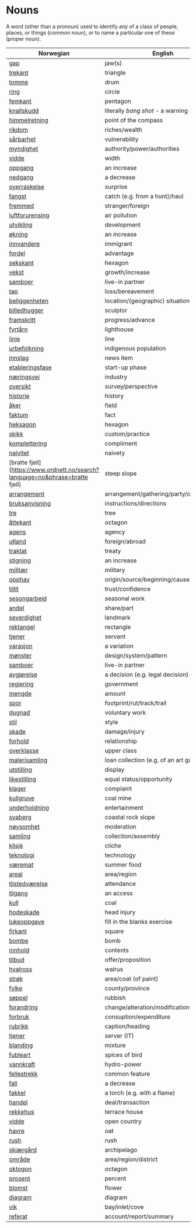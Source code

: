 # Nouns

A word (other than a pronoun) used to identify any of a class of people, places, or things (common noun), or to name a particular one of these (proper noun).

| Norwegian | English | Gender |
| --- | --- | --- |
| [gap](https://www.ordnett.no/search?language=no&phrase=gap) | jaw(s) | m |
| [trekant](https://www.ordnett.no/search?language=no&phrase=trekant) | triangle | m |
| [tomme](https://www.ordnett.no/search?language=no&phrase=tomme) | drum | m |
| [ring](https://www.ordnett.no/search?language=no&phrase=ring) | circle | m |
| [femkant](https://www.ordnett.no/search?language=no&phrase=femkant) | pentagon | m |
| [knallskudd](https://www.ordnett.no/search?language=no&phrase=knallskudd) | literally _bang shot_ - a warning shot gun | i |
| [himmelretning](https://www.ordnett.no/search?language=no&phrase=himmelretning) | point of the compass | m |
| [rikdom](https://www.ordnett.no/search?language=no&phrase=rikdom) | riches/wealth | m |
| [sårbarhet](https://www.ordnett.no/search?language=no&phrase=sårbarhet) | vulnerability | m |
| [myndighet](https://www.ordnett.no/search?language=no&phrase=myndighet) | authority/power/authorities | m |
| [vidde](https://www.ordnett.no/search?language=no&phrase=vidde) | width | m/f |
| [oppgang](https://www.ordnett.no/search?language=no&phrase=oppgang) | an increase | m |
| [nedgang](https://www.ordnett.no/search?language=no&phrase=nedgang) | a decrease | m |
| [overraskelse](https://www.ordnett.no/search?language=no&phrase=overraskelse) | surprise | m |
| [fangst](https://www.ordnett.no/search?language=no&phrase=fangst) | catch (e.g. from a hunt)/haul | m |
| [fremmed](https://www.ordnett.no/search?language=no&phrase=fremmed) | stranger/foreign | m |
| [luftforurensing](https://www.ordnett.no/search?language=no&phrase=luftforurensing) | air pollution | m |
| [utvikling](https://www.ordnett.no/search?language=no&phrase=utvikling) | development | m |
| [økning](https://www.ordnett.no/search?language=no&phrase=økning) | an increase | m |
| [innvandere](https://www.ordnett.no/search?language=no&phrase=innvandere) | immigrant | m |
| [fordel](https://www.ordnett.no/search?language=no&phrase=fordel) | advantage | m |
| [sekskant](https://www.ordnett.no/search?language=no&phrase=sekskant) | hexagon | m |
| [vekst](https://www.ordnett.no/search?language=no&phrase=vekst) | growth/increase | m |
| [samboer](https://www.ordnett.no/search?language=no&phrase=samboer) | live-in partner | m |
| [tap](https://www.ordnett.no/search?language=no&phrase=tap) | loss/bereavement | i |
| [beliggenheten](https://www.ordnett.no/search?language=no&phrase=beliggenheten) | location/(geographic) situation | m/f |
| [billedhugger](https://www.ordnett.no/search?language=no&phrase=billedhugger) | sculptor | m |
| [framskritt](https://www.ordnett.no/search?language=no&phrase=framskritt) | progress/advance | i |
| [fyrtårn](https://www.ordnett.no/search?language=no&phrase=fyrtårn) | lighthouse | i |
| [linje](https://www.ordnett.no/search?language=no&phrase=linje) | line | m |
| [urbefolkning](https://www.ordnett.no/search?language=no&phrase=urbefolkning) | indigenous population | m |
| [innslag](https://www.ordnett.no/search?language=no&phrase=innslag) | news item | i |
| [etableringsfase](https://www.ordnett.no/search?language=no&phrase=etableringsfase) | start-up phase | m |
| [næringsvei](https://www.ordnett.no/search?language=no&phrase=næringsvei) | industry | m |
| [oversikt](https://www.ordnett.no/search?language=no&phrase=oversikt) | survey/perspective | m |
| [historie](https://www.ordnett.no/search?language=no&phrase=historie) | history | m/f |
| [åker](https://www.ordnett.no/search?language=no&phrase=åker) | field | m |
| [faktum](https://www.ordnett.no/search?language=no&phrase=faktum) | fact | i |
| [heksagon](https://www.ordnett.no/search?language=no&phrase=heksagon) | hexagon | m |
| [skikk](https://www.ordnett.no/search?language=no&phrase=skikk) | custom/practice | m |
| [komplettering](https://www.ordnett.no/search?language=no&phrase=komplettering) | compliment | m |
| [naivitet](https://www.ordnett.no/search?language=no&phrase=naivitet) | naivety | m |
| [bratte fjell](https://www.ordnett.no/search?language=no&phrase=bratte fjell) | steep slope | m |
| [arrangement](https://www.ordnett.no/search?language=no&phrase=arrangement) | arrangement/gathering/party/organisation | i |
| [bruksanvisning](https://www.ordnett.no/search?language=no&phrase=bruksanvisning) | instructions/directions | m |
| [tre](https://www.ordnett.no/search?language=no&phrase=tre) | tree | i |
| [åttekant](https://www.ordnett.no/search?language=no&phrase=åttekant) | octagon | m |
| [agens](https://www.ordnett.no/search?language=no&phrase=agens) | agency | m |
| [utland](https://www.ordnett.no/search?language=no&phrase=utland) | foreign/abroad | m |
| [traktat](https://www.ordnett.no/search?language=no&phrase=traktat) | treaty | m |
| [stigning](https://www.ordnett.no/search?language=no&phrase=stigning) | an increase | m |
| [militær](https://www.ordnett.no/search?language=no&phrase=militær) | military | m |
| [opphav](https://www.ordnett.no/search?language=no&phrase=opphav) | origin/source/beginning/cause | i |
| [tillit](https://www.ordnett.no/search?language=no&phrase=tillit) | trust/confidence | m |
| [sesongarbeid](https://www.ordnett.no/search?language=no&phrase=sesongarbeid) | seasonal work | i |
| [andel](https://www.ordnett.no/search?language=no&phrase=andel) | share/part | m |
| [severdighet](https://www.ordnett.no/search?language=no&phrase=severdighet) | landmark | m |
| [rektangel](https://www.ordnett.no/search?language=no&phrase=rektangel) | rectangle | i |
| [tjener](https://www.ordnett.no/search?language=no&phrase=tjener) | servant | m |
| [varasjon](https://www.ordnett.no/search?language=no&phrase=varasjon) | a variation | m |
| [mønster](https://www.ordnett.no/search?language=no&phrase=mønster) | design/system/pattern | i |
| [samboer](https://www.ordnett.no/search?language=no&phrase=samboer) | live-in partner | m |
| [avgjørelse](https://www.ordnett.no/search?language=no&phrase=avgjørelse) | a decision (e.g. legal decision) | m |
| [regjering](https://www.ordnett.no/search?language=no&phrase=regjering) | government | m |
| [mengde](https://www.ordnett.no/search?language=no&phrase=mengde) | amount | m |
| [spor](https://www.ordnett.no/search?language=no&phrase=spor) | footprint/rut/track/trail | i |
| [dugnad](https://www.ordnett.no/search?language=no&phrase=dugnad) | voluntary work | m |
| [stil](https://www.ordnett.no/search?language=no&phrase=stil) | style | m |
| [skade](https://www.ordnett.no/search?language=no&phrase=skade) | damage/injury | m |
| [forhold](https://www.ordnett.no/search?language=no&phrase=forhold) | relationship | i |
| [overklasse](https://www.ordnett.no/search?language=no&phrase=overklasse) | upper class | m |
| [malerisamling](https://www.ordnett.no/search?language=no&phrase=malerisamling) | loan collection (e.g. of an art gallery) | m |
| [utstilling](https://www.ordnett.no/search?language=no&phrase=utstilling) | display | m |
| [likestilling](https://www.ordnett.no/search?language=no&phrase=likestilling) | equal status/opportunity | m |
| [klager](https://www.ordnett.no/search?language=no&phrase=klager) | complaint | m |
| [kullgruve](https://www.ordnett.no/search?language=no&phrase=kullgruve) | coal mine | m |
| [underholdning](https://www.ordnett.no/search?language=no&phrase=underholdning) | entertainment | m |
| [svaberg](https://www.ordnett.no/search?language=no&phrase=svaberg) | coastal rock slope | i |
| [nøysomhet](https://www.ordnett.no/search?language=no&phrase=nøysomhet) | moderation | m |
| [samling](https://www.ordnett.no/search?language=no&phrase=samling) | collection/assembly | m |
| [klisjé](https://www.ordnett.no/search?language=no&phrase=klisjé) | cliche | m |
| [teknologi](https://www.ordnett.no/search?language=no&phrase=teknologi) | technology | m |
| [væremat](https://www.ordnett.no/search?language=no&phrase=væremat) | summer food | m |
| [areal](https://www.ordnett.no/search?language=no&phrase=areal) | area/region | i |
| [tilstedværelse](https://www.ordnett.no/search?language=no&phrase=tilstedværelse) | attendance | i |
| [tilgang](https://www.ordnett.no/search?language=no&phrase=tilgang) | an access | i |
| [kull](https://www.ordnett.no/search?language=no&phrase=kull) | coal | i |
| [hodeskade](https://www.ordnett.no/search?language=no&phrase=hodeskade) | head injury | m |
| [lukeoppgave](https://www.ordnett.no/search?language=no&phrase=lukeoppgave) | fill in the blanks exercise | m |
| [firkant](https://www.ordnett.no/search?language=no&phrase=firkant) | square | m |
| [bombe](https://www.ordnett.no/search?language=no&phrase=bombe) | bomb | m |
| [innhold](https://www.ordnett.no/search?language=no&phrase=innhold) | contents | i |
| [tilbud](https://www.ordnett.no/search?language=no&phrase=tilbud) | offer/proposition | i |
| [hvalross](https://www.ordnett.no/search?language=no&phrase=hvalross) | walrus | m |
| [strøk](https://www.ordnett.no/search?language=no&phrase=strøk) | area/coat (of paint) | i |
| [fylke](https://www.ordnett.no/search?language=no&phrase=fylke) | county/province | i |
| [søppel](https://www.ordnett.no/search?language=no&phrase=søppel) | rubbish | i |
| [forandring](https://www.ordnett.no/search?language=no&phrase=forandring) | change/alteration/modification | m |
| [forbruk](https://www.ordnett.no/search?language=no&phrase=forbruk) | consuption/expenditure | i |
| [rubrikk](https://www.ordnett.no/search?language=no&phrase=rubrikk) | caption/heading | m |
| [tjener](https://www.ordnett.no/search?language=no&phrase=tjener) | server (IT) | m |
| [blanding](https://www.ordnett.no/search?language=no&phrase=blanding) | mixture | m |
| [fubleart](https://www.ordnett.no/search?language=no&phrase=fubleart) | spices of bird | m/f |
| [vannkraft](https://www.ordnett.no/search?language=no&phrase=vannkraft) | hydro-power | m |
| [fellestrekk](https://www.ordnett.no/search?language=no&phrase=fellestrekk) | common feature | i |
| [fall](https://www.ordnett.no/search?language=no&phrase=fall) | a decrease | i |
| [fakkel](https://www.ordnett.no/search?language=no&phrase=fakkel) | a torch (e.g. with a flame) | m |
| [handel](https://www.ordnett.no/search?language=no&phrase=handel) | deal/transaction | m |
| [rekkehus](https://www.ordnett.no/search?language=no&phrase=rekkehus) | terrace house | i |
| [vidde](https://www.ordnett.no/search?language=no&phrase=vidde) | open country | m |
| [havre](https://www.ordnett.no/search?language=no&phrase=havre) | oat | m |
| [rush](https://www.ordnett.no/search?language=no&phrase=rush) | rush | i |
| [skjærgård](https://www.ordnett.no/search?language=no&phrase=skjærgård) | archipelago | m |
| [område](https://www.ordnett.no/search?language=no&phrase=område) | area/region/district | i |
| [oktogon](https://www.ordnett.no/search?language=no&phrase=oktogon) | octagon | m |
| [prosent](https://www.ordnett.no/search?language=no&phrase=prosent) | percent | m |
| [blomst](https://www.ordnett.no/search?language=no&phrase=blomst) | flower | m |
| [diagram](https://www.ordnett.no/search?language=no&phrase=diagram) | diagram | i |
| [vik](https://www.ordnett.no/search?language=no&phrase=vik) | bay/inlet/cove | m |
| [referat](https://www.ordnett.no/search?language=no&phrase=referat) | account/report/summary | i |

